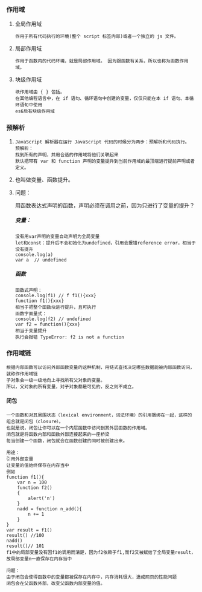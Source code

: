 ### 作用域

1. 全局作用域

   ```
   作用于所有代码执行的环境(整个 script 标签内部)或者一个独立的 js 文件。
   ```

2. 局部作用域

   ```
   作用于函数内的代码环境，就是局部作用域。 因为跟函数有关系，所以也称为函数作用域。
   ```

3. 块级作用域

   ```
   块作用域由 { } 包括。
   在其他编程语言中，在 if 语句、循环语句中创建的变量，仅仅只能在本 if 语句、本循环语句中使用
   es6后有块级作用域
   ```




### 预解析

1. ```
   JavaScript 解析器在运行 JavaScript 代码的时候分为两步：预解析和代码执行。
   预解析：
   找到所有的声明，并用合适的作用域将他们关联起来
   默认把带有 var 和 function 声明的变量提升到当前作用域的最顶端进行提前声明或者定义。
   ```

2. 也叫做变量、函数提升。

3. 问题：

   用函数表达式声明的函数，声明必须在调用之前，因为只进行了变量的提升？

   ##### 变量：

   ```
   没有用var声明的变量自动声明为全局变量
   let和const：提升后不会初始化为undefined，引用会报错reference error，相当于没有提升
   console.log(a)
   var a  // undefined
   ```

   ##### 函数

   ```
   函数式声明：
   console.log(f1) // f f1(){xxx}
   function f1(){xxx}
   相当于把整个函数块进行提升，且可执行
   函数字面量式：
   console.log(f2) // undefined
   var f2 = function(){xxx}
   相当于变量提升
   执行会报错 TypeError: f2 is not a function
   ```

   

### 作用域链

```
根据内部函数可以访问外部函数变量的这种机制，用链式查找决定哪些数据能被内部函数访问，就称作作用域链
子对象会一级一级地向上寻找所有父对象的变量。
所以，父对象的所有变量，对子对象都是可见的，反之则不成立。
```





#### 闭包

```
一个函数和对其周围状态（lexical environment，词法环境）的引用捆绑在一起，这样的组合就是闭包（closure）。
也就是说，闭包让你可以在一个内层函数中访问到其外层函数的作用域。
闭包就是将函数内部和函数外部连接起来的一座桥梁
每当创建一个函数，闭包就会在函数创建的同时被创建出来。
```

```
用途：
引用外部变量
让变量的值始终保存在内存当中
例如
function f1(){
	var n = 100
	function f2()
	{
		alert('n')
	}
	nadd = function n_add(){
		n += 1
	}
}
var result = f1()
result() //100
nadd()
result()// 101
f1中的局部变量没有因f1的调用而清楚，因为f2依赖于f1,而f2又被赋给了全局变量result，故局部变量n一直保存在内存当中
```

```
问题：
由于闭包会使得函数中的变量都被保存在内存中，内存消耗很大，造成网页的性能问题
闭包会在父函数外部，改变父函数内部变量的值。
```


